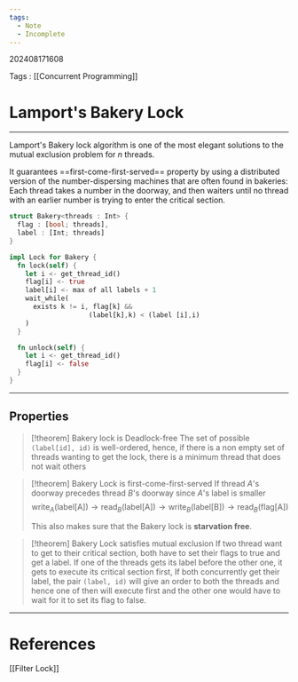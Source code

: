 ```yaml
---
tags:
  - Note
  - Incomplete
---
```

202408171608

Tags : [[Concurrent Programming]]
# Lamport's Bakery Lock
---
Lamport's Bakery lock algorithm is one of the most elegant solutions to the mutual exclusion problem for $n$ threads.

It guarantees ==first-come-first-served== property by using a distributed version of the number-dispersing machines that are often found in bakeries: Each thread takes a number in the doorway, and then waiters until no thread with an earlier number is trying to enter the critical section.

```rust
struct Bakery<threads : Int> {
  flag : [bool; threads],
  label : [Int; threads]  
}

impl Lock for Bakery {
  fn lock(self) {
    let i <- get_thread_id()
    flag[i] <- true
	label[i] <- max of all labels + 1
    wait_while(
      exists k != i, flag[k] &&
                    (label[k],k) < (label [i],i)
    )
  }

  fn unlock(self) {
    let i <- get_thread_id()
    flag[i] <- false
  }
}
```

---
## Properties

>[!theorem] Bakery lock is Deadlock-free
>The set of possible `(label[id], id)` is well-ordered, hence, if there is a non empty set of threads wanting to get the lock, there is a minimum thread that does not wait others

>[!theorem] Bakery Lock is first-come-first-served
>If thread $A$'s doorway precedes thread $B$'s doorway since $A$'s label is smaller
>$$
\text{write}_{A}(\text{label[A]}) \to \text{read}_{B}(\text{label[A]}) \to \text{write}_{B}(\text{label[B]}) \to 
\text{read}_{B}(\text{flag[A]})$$
>
>This also makes sure that the Bakery lock is **starvation free**.

>[!theorem] Bakery Lock satisfies mutual exclusion
>If two thread want to get to their critical section, both have to set their flags to true and get a label. If one of the threads gets its label before the other one, it gets to execute its critical section first, If both concurrently get their label, the pair `(label, id)` will give an order to both the threads and hence one of then will execute first and the other one would have to wait for it to set its flag to false. 

---

# References
[[Filter Lock]]